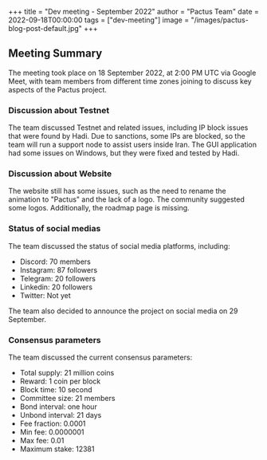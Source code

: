 +++
title = "Dev meeting - September 2022"
author = "Pactus Team"
date = 2022-09-18T00:00:00
tags = ["dev-meeting"]
image = "/images/pactus-blog-post-default.jpg"
+++

## Meeting Summary

The meeting took place on 18 September 2022, at 2:00 PM UTC via Google Meet,
with team members from different time zones joining to discuss key aspects of the Pactus project.

### Discussion about Testnet

The team discussed Testnet and related issues, including IP block issues that were found by Hadi.
Due to sanctions, some IPs are blocked, so the team will run a support node to assist users inside Iran.
The GUI application had some issues on Windows, but they were fixed and tested by Hadi.

### Discussion about Website

The website still has some issues, such as the need to rename the animation to "Pactus" and the lack of a logo.
The community suggested some logos. Additionally, the roadmap page is missing.

### Status of social medias

The team discussed the status of social media platforms, including:

- Discord: 70 members
- Instagram: 87 followers
- Telegram: 20 followers
- Linkedin: 20 followers
- Twitter: Not yet

The team also decided to announce the project on social media on 29 September.

### Consensus parameters

The team discussed the current consensus parameters:

- Total supply: 21 million coins
- Reward: 1 coin per block
- Block time: 10 second
- Committee size: 21 members
- Bond interval: one hour
- Unbond interval: 21 days
- Fee fraction: 0.0001
- Min fee: 0.0000001
- Max fee: 0.01
- Maximum stake: 12381
